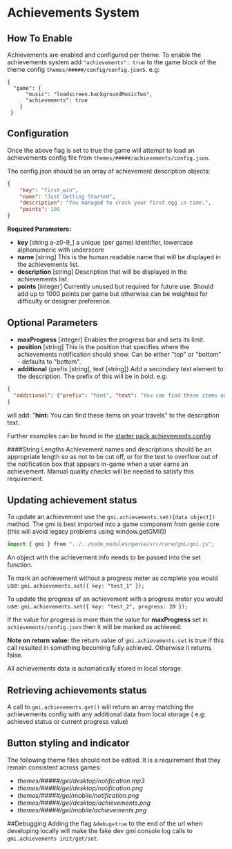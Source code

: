 # Achievements System

## How To Enable
Achievements are enabled and configured per theme.
To enable the achievements system add `"achievements": true` to the game block of the theme config `themes/#####/config/config.json5`. e.g:

```json5
{
  "game": {
      "music": "loadscreen.backgroundMusicTwo",
      "achievements": true
    }
 }       
```

## Configuration
Once the above flag is set to true the game will attempt to load an achievements config file from `themes/#####/achievements/config.json`.

The config.json should be an array of achievement description objects:

```json
{
    "key": "first_win",
    "name": "Just Getting Started",
    "description": "You managed to crack your first egg in time.",
    "points": 100
}
```
**Required Parameters:**
* **key** [string a-z0-9_] a unique (per game) identifier, lowercase alphanumeric with underscore
* **name** [string] This is the human readable name that will be displayed in the achievements list.
* **description** [string] Description that will be displayed in the achievements list.
* **points** [integer] Currently unused but required for future use. Should add up to 1000 points per game but otherwise can be weighted for difficulty or designer preference.

## Optional Parameters
* **maxProgress** [integer] Enables the progress bar and sets its limit.
* **position** [string] This is the position that specifies where the achievements notification should show. Can be either "top" or "bottom" - defaults to "bottom".
* **additional** {prefix [string], text [string]} Add a secondary text element to the description.
The prefix of this will be in bold. e.g:
```json
{
  "additional": {"prefix": "hint", "text": "You can find these items on your travels."}
}
```
will add: "**hint:** You can find these items on your travels" to the description text.

Further examples can be found in the [starter pack achievements config](../../themes/default/achievements/config.json)

####String Lengths
Achievement names and descriptions should be an appropriate length so as not to be cut off, or for the text to overflow out of the notification box that appears in-game when a user earns an achievement.
Manual quality checks will be needed to satisfy this requirement.

## Updating achievement status
To update an achievement use the `gmi.achievements.set({data object})` method.
The gmi is best imported into a game component from genie core (this will avoid legacy problems using window.getGMI())

```js
import { gmi } from "../../node_modules/genie/src/core/gmi/gmi.js";
```
An object with the achievement info needs to be passed into the set function.

To mark an achievement without a progress meter as complete you would use:
`gmi.achievements.set({ key: "test_1" });`

To update the progress of an achievement with a progress meter you would use:
`gmi.achievements.set({ key: "test_2", progress: 20 });`

If the value for progress is more than the value for **maxProgress** set in `achievements/config.json` then it will be marked as achieved.

**Note on return value:** the return value of `gmi.achievements.set` is true if this call resulted in something becoming fully achieved. Otherwise it returns false.

All achievements data is automatically stored in local storage.

## Retrieving achievements status
A call to `gmi.achievements.get()` will return an array matching the achievements config with any additional data from local storage ( e.g: achieved status or current progress value)

## Button styling and indicator
The following theme files should not be edited. It is a requirement that they remain consistent across games:

* _themes/#####/gel/desktop/notification.mp3_
* _themes/#####/gel/desktop/notification.png_
* _themes/#####/gel/mobile/notification.png_
* _themes/#####/gel/desktop/achievements.png_
* _themes/#####/gel/mobile/achievements.png_

##Debugging
Adding the flag `&debug=true` to the end of the url when developing locally will make the fake dev gmi console log calls to `gmi.achievements init/get/set`.

